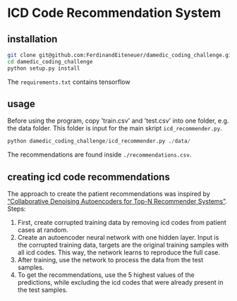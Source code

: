 # ICD Code Recommendation System 

## installation

```bash
git clone git@github.com:FerdinandEiteneuer/damedic_coding_challenge.git
cd damedic_coding_challenge
python setup.py install
```

The `requirements.txt` contains tensorflow

## usage

Before using the program, copy 'train.csv' and 'test.csv' into one folder, e.g. the data folder. This folder is input for the main skript `icd_recommender.py`.

```python
python damedic_coding_challenge/icd_recommender.py ./data/
```

The recommendations are found inside `./recommendations.csv`.

## creating icd code recommendations

The approach to create the patient recommendations was inspired by [“Collaborative Denoising Autoencoders for Top-N Recommender Systems”](https://alicezheng.org/papers/wsdm16-cdae.pdf). Steps:


1. First, create corrupted training data by removing icd codes from patient cases at random.
2. Create an autoencoder neural network with one hidden layer. Input is the corrupted training data, targets are the original training samples with all icd codes. This way, the network learns to reproduce the full case.
3. After training, use the network to process the data from the test samples.
4. To get the recommendations, use the 5 highest values of the predictions, while excluding the icd codes that were already present in the test samples.

